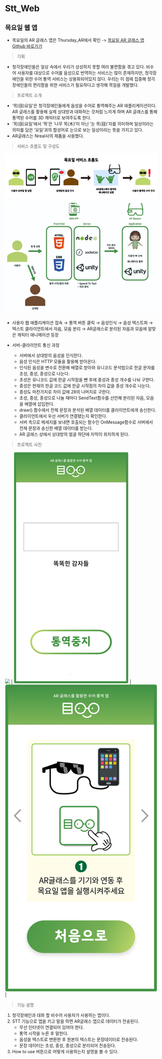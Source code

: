 # Stt_Web
## 목요일 웹 앱

* 목요일의 AR 글래스 앱은 Thursday_AR에서 확인 ->
[목요일 AR 글래스 앱 Github 바로가기](https://github.com/dooruz/Thursday_AR)


> 기획

- 청각장애인들은 일상 속에서 우리가 상상하지 못할 여러 불편함을 겪고 있다. 비수어 사용자를 대상으로 수어를 음성으로 번역하는 서비스는 많이 존재하지만, 청각장애인을 위한 수어 통역 서비스는 상용화되어있지 않다. 우리는 이 점에 집중해 청각장애인들의 편리함을 위한 서비스가 필요하다고 생각해 목일을 개발했다.

> 프로젝트 소개

- ‘목(目)요일’은 청각장애인들에게 음성을 수어로 통역해주는 AR 애플리케이션이다. AR 글래스를 활용해 실제 상대방과 대화하는 것처럼 느끼게 하며 AR 글래스를 통해 통역된 수어를 3D 캐릭터로 보여주도록 한다.
- ‘목(目)요일’에서 ‘목’은 ‘나무 목(木)‘이 아닌 ’눈 목(目)’자를 의미하며 일상이라는 의미를 담은 ‘요일’과의 합성어로 눈으로 보는 일상이라는 뜻을 가지고 있다.
- AR글래스는  Nreal사의 제품을 사용했다.

> 서비스 흐름도 및 구성도

![](2024-02-08-18-25-52.png)
![](2024-02-08-18-26-01.png)

- 사용자 웹 애플리케이션 접속 → 통역 버튼 클릭 → 음성인식 → 음성 텍스트화 → 텍스트 클라이언트에서 자음, 모음 분리 → AR글래스로 분리된 자음과 모음에 알맞은 캐릭터 애니메이션 등장
  
- 서버-클라이언트 통신 과정
    - 서버에서 상대방의 음성을 인식한다.
    - 음성 인식은 HTTP 모듈을 활용해 받아온다.
    - 인식된 음성을 변수로 전환해 배열로 받아와 유니코드 분석법으로 한글 문자를 초성, 중성, 종성으로 나눈다.
    - 초성은 유니코드 값에 한글 시작점을 뺀 후에 중성과 종성 개수를 나눠 구한다.
    - 중성은 현재의 한글 코드 값에 한글 시작점의 차이 값을 종성 개수로 나눈다.
    - 종성도 마찬가지로 차이 값에 28의 나머지로 구한다.
    - 초성, 중성, 종성으로 나눌 때마다 SendText함수를 선언해 분리된 자음, 모음을 배열에 삽입한다.
    - draw() 함수에서 전체 문장과 분석된 배열 데이터를 클라이언트에게 송신한다.
    - 클라이언트에서 우선 서버가 연결됐는지 확인한다.
    - 서버 측으로 메세지를 보내면 호출되는 함수인 OnMessage함수로 서버에서 전체 문장과 송신한 배열 데이터를 받는다.
    - AR 글래스 상에서 상대방의 얼굴 하단에 자막이 위치하게 된다.

> 프로젝트 사진

![](![]((2024-02-08-18-10-51.png).png).png) | 
![](2024-02-08-18-22-12.png) |
![](2024-02-08-18-29-07.png) | 


> 기능 설명

1. 청각장애인과 대화 할 비수어 사용자가 사용하는 앱이다.
2. STT 기능으로 앱을 키고 말을 하면 AR글래스 앱으로 데이터가 전송된다.
   - 무선 인터넷이 연결되어 있어야 한다.
   - 통역 시작을 누른 후 말한다.
   - 음성을 텍스트로 변환한 후 원본의 텍스트는 문장데이터로 전송된다.
   - 문장 데이터는 초성, 중성, 종성으로 분리되어 전송된다. 
3. How to use 버튼으로 어떻게 사용하는지 설명을 볼 수 있다.
